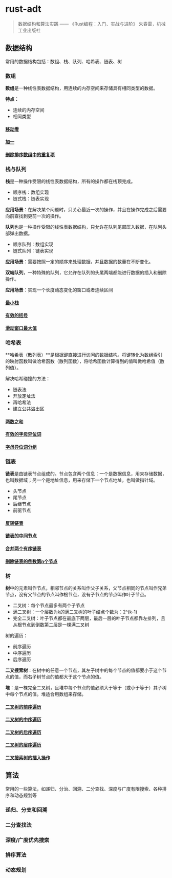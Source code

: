 # rust-adt
> 数据结构和算法实践 —— 《Rust编程：入门、实战与进阶》 朱春雷，机械工业出版社

## 数据结构
常用的数据结构包括：数组、栈、队列、哈希表、链表、树

### 数组
**数组**是一种线性表数据结构，用连续的内存空间来存储具有相同类型的数据。

**特点：**
- 连续的内存空间
- 相同类型

#### [移动零](src/move_zeroes)
#### [加一](src/plus_one)
#### [删除排序数组中的重复项](src/remove_duplicates_from_sorted_array)

### 栈与队列
**栈**是一种操作受限的线性表数据结构，所有的操作都在栈顶完成。

- 顺序栈：数组实现
- 链式栈：链表实现

**应用场景**：在解决某个问题时，只关心最近一次的操作，并且在操作完成之后需要向前查找到更前一次的操作。

**队列**也是一种操作受限的线性表数据结构，只允许在队列尾部压入数据，在队列头部弹出数据。

- 顺序队列：数组实现
- 链式队列：链表实现

**应用场景**：需要按照一定的顺序来处理数据，并且数据的数量在不断变化。

**双端队列**，一种特殊的队列，它允许在队列的头尾两端都能进行数据的插入和删除操作。

**应用场景**：实现一个长度动态变化的窗口或者连续区间

#### [最小栈](src/min_stack)
#### [有效的括号](src/valid_parentheses)
#### [滑动窗口最大值](src/sliding_window_maximum)

### 哈希表

**哈希表（散列表）**是根据键直接进行访问的数据结构。将键转化为数组索引的映射函数叫做哈希函数（散列函数），将哈希函数计算得到的值叫做哈希值（散列值）。

解决哈希碰撞的方法：

- 链表法
- 开放定址法
- 再哈希法
- 建立公共溢出区

#### [两数之和](src/two_sum)
#### [有效的字母异位词](src/valid_anagram)
#### [字母异位词分组](src/group_anagram)

### 链表

**链表**是由链表节点组成的。节点包含两个信息：一个是数据信息，用来存储数据，也叫数据域；另一个是地址信息，用来存储下一个节点地址，也叫做指针域。

- 头节点
- 尾节点
- 后继节点
- 前驱节点

#### [反转链表](src/reverse_linked_list)
#### [链表的中间节点](src/middle_of_the_linked_list)
#### [合并两个有序链表](src/merge_two_sorted_list)
#### [删除链表的倒数第n个节点](src/remove_nth_node_from_end_of_list)

### 树

**树**中的元素叫作节点，相邻节点的关系叫作父子关系，父节点相同的节点叫作兄弟节点，没有父节点的节点叫作根节点，没有子节点的节点叫作叶子节点。

- 二叉树：每个节点最多有两个子节点
- 满二叉树：一个层数为k的满二叉树的叶子结点个数为：2^(k-1)
- 完全二叉树：叶子节点都在最底下两层，最后一层的叶子节点都靠左排列，且从根节点到倒数第二层是一棵满二叉树

树的遍历：
- 前序遍历
- 中序遍历
- 后序遍历

**二叉搜索树**：在树中的任意一个节点，其左子树中的每个节点的值都要小于这个节点的值，而右子树节点的值都大于这个节点的值。

**堆**：是一棵完全二叉树，且堆中每个节点的值必须大于等于（或小于等于）其子树中每个节点的值。堆适合用数组来存储。

#### [二叉树的前序遍历](src/binary_tree_preorder_traversal)
#### [二叉树的中序遍历](src/binary_tree_inorder_traversal)
#### [二叉树的后序遍历](src/binary_tree_postorder_traversal)
#### [二叉树的层序遍历](src/binary_tree_level_order_traversal)
#### [二叉搜索树的插入操作](src/insert_into_a_binary_search_tree)

## 算法

常用的一些算法，如递归、分治、回溯、二分查找、深度与广度有限搜索、各种排序和动态规划等

### 递归、分支和回溯

### 二分查找法

### 深度/广度优先搜索

### 排序算法

### 动态规划


